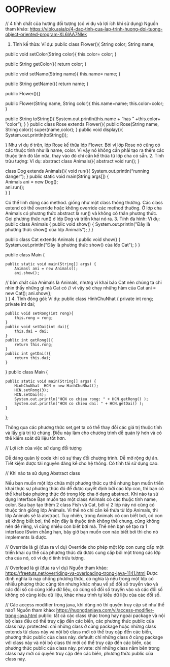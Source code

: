 # OOPReview

// 4 tính chất của hướng đối tượng (có ví dụ và lợi ích khi sử dụng)
Nguồn tham khảo: https://viblo.asia/p/4-dac-tinh-cua-lap-trinh-huong-doi-tuong-object-oriented-program-XL6lAA7Nlek
1.	Tính kế thừa: 
Ví dụ: 
public class Flower(){
String color;
String name;

public void setColor(String color){
		this.color= color;
}

public String getColor(){
	return color;
}

public void setName(String name){
		this.name= name;
}

public String getName(){
	return name;
}

public Flower(){}

public Flower(String name, String color){
this.name=name;
this.color=color;
}

public String toString(){
System.out.println(this.name + “has ” +this.color+ ”color”);
}
}
		public class Rose extends Flower(){
public Rose(String name, String color){
super(name,color);
}
public void display(){
System.out.println(toString());

}
Như ví dụ ở trên, lớp Rose kế thừa lớp Flower. Bởi vì lớp Rose nó cũng có các thuộc tính như là name, color. Vì vậy nó không cần phải tạo ra thêm các thuộc tính đó lần nữa, thay vào đó chỉ cần kế thừa từ lớp cha có sẵn.
2.	Tính trừu tượng:
Ví dụ:
abstract class Animals(){
abstract void run();
}

class Dog extends Animals(){
		void run(){
		System.out.println(“running danger”);
}
public static void main(String args[]) {  
        Animals ani = new Dog();  
        ani.run();  
    			}
}

Có thể linh động các method. giống như một class thông thường.
Các class extend có thể override hoặc không override các method thường.
Ở lớp cha Animals có phương thức abstract là run() và không có thân phương thức. Gọi phương thức run() ở  lớp Dog và triển khai nó ra.
3.	Tính đa hình:
Ví dụ:
public class Animals {
    public void show() {
        System.out.println("Đây là phương thức show() của lớp Animals");
    }
}

public class Cat extends Animals {
    public void show() {
        System.out.println("Đây là phương thức show() của lớp Cat");
    }
}

public class Main {
 
    public static void main(String[] args) {
        Animasl ani = new Animals();
        ani.show();  
         
// bản chất của Animals là Animals, nhưng vì khai báo Cat  nên chúng ta chỉ nhìn thấy những gì mà Cat có
        // vì vậy sẽ chạy những hàm của Cat
        ani = new Cat();
        ani.show();  
             }
}
4.	Tính đóng gói:
Ví dụ:
public class HinhChuNhat {
    private int rong; 
    private int dai; 
    
    public void setRong(int rong){
        this.rong = rong;
    }
    public void setDai(int dai){
        this.dai = dai;
    }
    public int getRong(){
        return this.rong;
    }
    public int getDai(){
        return this.dai;
    }
}
public class Main {
 
    public static void main(String[] args) {
        HinhChuNhat  HCN = new HinhChuNhat();
        HCN.setRong(3);
        HCN.setDai(4);
        System.out.println("HCN co chieu rong: " + HCN.getRong() );
        System.out.println("HCN co chieu dai: " + HCN.getDai() );
    }
};

Thông qua các phương thức set,get ta có thể thay đổi các giá trị thuộc tính và lấy giá trị từ chúng. Điều này làm cho chương trình dễ quản lý hơn và có thể kiểm soát dữ liệu tốt hơn.

// Lợi ích của việc sử dụng đối tượng  

Dễ dàng quản lý code khi có sự thay đổi chương trình.
Dễ mở rộng dự án.
Tiết kiệm được tài nguyên đáng kể cho hệ thống.
Có tính tái sử dụng cao.

// Khi nào ta sử dụng Abstract class

Nếu bạn muốn một lớp chứa một phương thức cụ thể nhưng bạn muốn triển khai thực sự phương thức đó để được quyết định bởi các lớp con, thì bạn có thể khai báo phương thức đó trong lớp cha ở dạng abstract.
Khi nào ta sử dụng Interface
Bạn muốn tạo một class Animals có các thuộc tính name, color. Sau bạn tạo thêm 2 class Fish và Cat, bởi vì 2 lớp này nó cũng có thuộc tính giống lớp Animals. Vì thế nó chỉ cần kế thừa từ lớp Animals, thì lớp Animals sẽ là abstract. Tuy nhiên, trong Animals có con biết bơi, có con sẽ không biết bơi, thế nên đây là thuộc tính không thể chung, cũng không nên để riêng, vì cũng nhiều con biết bơi mà. Thế nên bạn sẽ tạo ra 1 interface ISwim chẳng hạn, bây giờ bạn muốn con nào biết bơi thì cho nó implements là được.

// Override là gì (đưa ra ví dụ)
Override cho phép một lớp con cung cấp một triển khai cụ thể của phương thức đã được cung cấp bởi một trong các lớp cha của nó, có ví dụ ở tính trừu tượng.

// Overload là gì (đưa ra ví dụ)
Nguồn tham khảo: https://freetuts.net/overriding-va-overloading-trong-java-1141.html
Được định nghĩa là nạp chồng phương thức, có nghĩa là nếu trong một lớp có nhiều phương thức cùng tên nhưng khác nhau về số đối số truyền vào và các đối số có cùng kiểu dữ liệu, có cùng số đối số truyền vào và các đối số không có cùng kiểu dữ liệu, khác nhau trình tự kiểu dữ liệu của các đối số.

// Các access modifier trong java, khi dùng nó thì quyền truy cập sẽ như thế nào?
Nguồn tham khảo: https://huongdanjava.com/vi/access-modifier-trong-java.html
public: tất cả các class khác trong hay ngoài package và nội bộ class đều có thể truy cập đến các biến, các phương thức public của class này.
protected: chỉ những class ở cùng package hoặc những class extends từ class này và nội bộ class mới có thể truy cập đến các biến, phương thức public của class này.
default: chỉ những class ở cùng package với class này và nội bộ class thì mới có thể truy cập đến các biến, các phương thức public của class này.
private: chỉ những class nằm bên trong class này mới có quyền truy cập đến các biến, phương thức public của class này.


